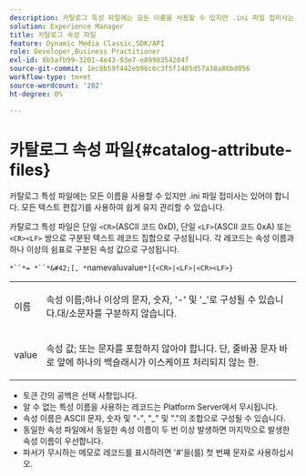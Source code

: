 ```yaml
---
description: 카탈로그 특성 파일에는 모든 이름을 사용할 수 있지만 .ini 파일 접미사는 있어야 합니다. 모든 텍스트 편집기를 사용하여 쉽게 유지 관리할 수 있습니다.
solution: Experience Manager
title: 카탈로그 속성 파일
feature: Dynamic Media Classic,SDK/API
role: Developer,Business Practitioner
exl-id: 8b5afb99-3201-4e43-93e7-e8998354204f
source-git-commit: 1ec8b59f442eb96c6c3f5f1405d57a38a86bd056
workflow-type: tm+mt
source-wordcount: '202'
ht-degree: 0%

---
```


# 카탈로그 속성 파일{#catalog-attribute-files}

카탈로그 특성 파일에는 모든 이름을 사용할 수 있지만 .ini 파일 접미사는 있어야 합니다. 모든 텍스트 편집기를 사용하여 쉽게 유지 관리할 수 있습니다.

카탈로그 특성 파일은 단일 `<CR>`(ASCII 코드 0xD), 단일 `<LF>`(ASCII 코드 0xA) 또는 `<CR><LF>` 쌍으로 구분된 텍스트 레코드 집합으로 구성됩니다. 각 레코드는 속성 이름과 하나 이상의 쉼표로 구분된 속성 값으로 구성됩니다.

`*``*= *``*&#42;[, *`namevaluvalue`*]{<CR>|<LF>|<CR><LF>}`

<table id="simpletable_8454AD549FDA421BA1469CDA44132773"> 
 <tr class="strow"> 
  <td class="stentry"> <p> <span class="codeph"> <span class="varname"> 이름  </span> </span> </p> </td> 
  <td class="stentry"> <p>속성 이름;하나 이상의 문자, 숫자, '-' 및 '_'로 구성될 수 있습니다.대/소문자를 구분하지 않습니다. </p> </td> 
 </tr> 
 <tr class="strow"> 
  <td class="stentry"> <p> <span class="codeph"> <span class="varname"> value  </span> </span> </p> </td> 
  <td class="stentry"> <p>속성 값;<span class="codeph"> </span> 또는 <span class="codeph"> </span> 문자를 포함하지 않아야 합니다. 단, 줄바꿈 문자 바로 앞에 하나의 백슬래시가 이스케이프 처리되지 않는 한. </p> </td> 
 </tr> 
</table>

* 토큰 간의 공백은 선택 사항입니다.
* 알 수 없는 특성 이름을 사용하는 레코드는 Platform Server에서 무시됩니다.
* 속성 이름은 ASCII 문자, 숫자 및 &quot;-&quot;, &quot;_&quot; 및 &quot;.&quot;의 조합으로 구성될 수 있습니다.
* 동일한 속성 파일에서 동일한 속성 이름이 두 번 이상 발생하면 마지막으로 발생한 속성 이름이 우선합니다.
* 파서가 무시하는 메모로 레코드를 표시하려면 &#39;#&#39;을(를) 첫 번째 문자로 사용하십시오.
